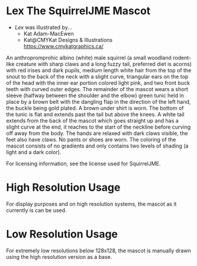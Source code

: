 # Lex The SquirrelJME Mascot

 * _Lex_ was illustrated by...
   * Kat Adam-MacEwen
   * Kat@CMYKat Designs & Illustrations <https://www.cmykatgraphics.ca/>

An anthropromprohic albino (white) male squirrel (a small woodland rodent-like
creature with sharp claws and a long fuzzy tail, preferred diet is acorns)
with red irises and dark pupils, medium length white hair from the top of the
snout to the back of the neck with a slight curve, triangular ears on the top
of the head with the inner ear portion colored light pink, and two front buck
teeth with curved outer edges. The remainder of the
mascot wears a short sleeve (halfway between the shoulder and the elbow) green
tunic held in place by a brown belt with the dangling flap in the direction of
the left hand, the buckle being gold plated. A brown under shirt is worn. The
bottom of the tunic is flat and extends past the tail but above the knees. A
white tail extends from the back of the mascot which goes straight up and has a
slight curve at the end, it reaches to the start of the neckline before curving
off away from the body. The hands are relaxed with dark claws visible, the feet
also have claws. No pants or shoes are worn. The coloring of the mascot
consists of no gradients and only contains two levels of shading (a light and a
dark color). 

For licensing information, see the license used for SquirrelJME.

# High Resolution Usage

For display purposes and on high resolution systems, the mascot as it currently
is can be used.

# Low Resolution Usage

For extremely low resolutions below 128x128, the mascot is manually drawn using
the high resolution version as a base.

